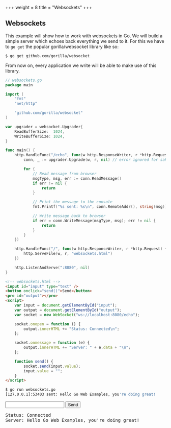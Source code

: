 +++
weight = 8
title = "Websockets"
+++

## Websockets

This example will show how to work with websockets in Go. We will build a simple server which echoes back everything we send to it.
For this we have to `go get` the popular gorilla/websocket library like so:

`$ go get github.com/gorilla/websocket`

From now on, every application we write will be able to make use of this library.
``` go
// websockets.go
package main

import (
	"fmt"
	"net/http"

	"github.com/gorilla/websocket"
)

var upgrader = websocket.Upgrader{
	ReadBufferSize:  1024,
	WriteBufferSize: 1024,
}

func main() {
	http.HandleFunc("/echo", func(w http.ResponseWriter, r *http.Request) {
		conn, _ := upgrader.Upgrade(w, r, nil) // error ignored for sake of simplicity

		for {
			// Read message from browser
			msgType, msg, err := conn.ReadMessage()
			if err != nil {
				return
			}

			// Print the message to the console
			fmt.Printf("%s sent: %s\n", conn.RemoteAddr(), string(msg))

			// Write message back to browser
			if err = conn.WriteMessage(msgType, msg); err != nil {
				return
			}
		}
	})

	http.HandleFunc("/", func(w http.ResponseWriter, r *http.Request) {
		http.ServeFile(w, r, "websockets.html")
	})

	http.ListenAndServe(":8080", nil)
}
```
``` html
<!-- websockets.html -->
<input id="input" type="text" />
<button onclick="send()">Send</button>
<pre id="output"></pre>
<script>
	var input = document.getElementById("input");
	var output = document.getElementById("output");
	var socket = new WebSocket("ws://localhost:8080/echo");

	socket.onopen = function () {
		output.innerHTML += "Status: Connected\n";
	};

	socket.onmessage = function (e) {
		output.innerHTML += "Server: " + e.data + "\n";
	};

	function send() {
		socket.send(input.value);
		input.value = "";
	}
</script>
```
``` sh
$ go run websockets.go
[127.0.0.1]:53403 sent: Hello Go Web Examples, you're doing great!
```
<div class="demo">
	<input type="text">
	<button>Send</button>
	<pre>Status: Connected
Server: Hello Go Web Examples, you're doing great!</pre>
</div>
